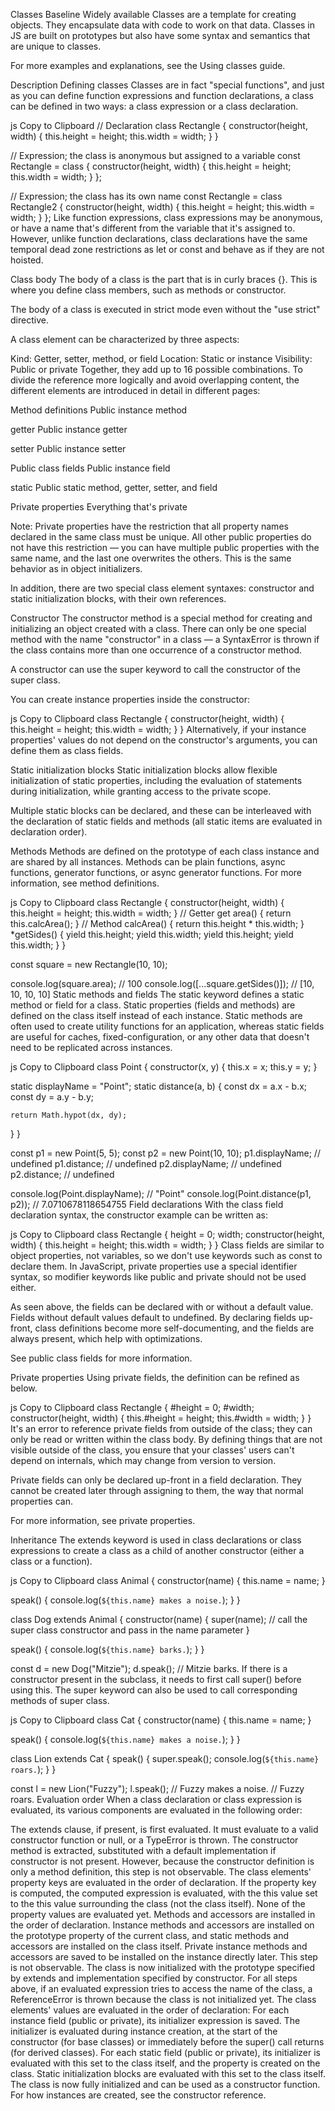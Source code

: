 Classes
Baseline Widely available
Classes are a template for creating objects. They encapsulate data with code to work on that data. Classes in JS are built on prototypes but also have some syntax and semantics that are unique to classes.

For more examples and explanations, see the Using classes guide.

Description
Defining classes
Classes are in fact "special functions", and just as you can define function expressions and function declarations, a class can be defined in two ways: a class expression or a class declaration.

js
Copy to Clipboard
// Declaration
class Rectangle {
  constructor(height, width) {
    this.height = height;
    this.width = width;
  }
}

// Expression; the class is anonymous but assigned to a variable
const Rectangle = class {
  constructor(height, width) {
    this.height = height;
    this.width = width;
  }
};

// Expression; the class has its own name
const Rectangle = class Rectangle2 {
  constructor(height, width) {
    this.height = height;
    this.width = width;
  }
};
Like function expressions, class expressions may be anonymous, or have a name that's different from the variable that it's assigned to. However, unlike function declarations, class declarations have the same temporal dead zone restrictions as let or const and behave as if they are not hoisted.

Class body
The body of a class is the part that is in curly braces {}. This is where you define class members, such as methods or constructor.

The body of a class is executed in strict mode even without the "use strict" directive.

A class element can be characterized by three aspects:

Kind: Getter, setter, method, or field
Location: Static or instance
Visibility: Public or private
Together, they add up to 16 possible combinations. To divide the reference more logically and avoid overlapping content, the different elements are introduced in detail in different pages:

Method definitions
Public instance method

getter
Public instance getter

setter
Public instance setter

Public class fields
Public instance field

static
Public static method, getter, setter, and field

Private properties
Everything that's private

Note: Private properties have the restriction that all property names declared in the same class must be unique. All other public properties do not have this restriction — you can have multiple public properties with the same name, and the last one overwrites the others. This is the same behavior as in object initializers.

In addition, there are two special class element syntaxes: constructor and static initialization blocks, with their own references.

Constructor
The constructor method is a special method for creating and initializing an object created with a class. There can only be one special method with the name "constructor" in a class — a SyntaxError is thrown if the class contains more than one occurrence of a constructor method.

A constructor can use the super keyword to call the constructor of the super class.

You can create instance properties inside the constructor:

js
Copy to Clipboard
class Rectangle {
  constructor(height, width) {
    this.height = height;
    this.width = width;
  }
}
Alternatively, if your instance properties' values do not depend on the constructor's arguments, you can define them as class fields.

Static initialization blocks
Static initialization blocks allow flexible initialization of static properties, including the evaluation of statements during initialization, while granting access to the private scope.

Multiple static blocks can be declared, and these can be interleaved with the declaration of static fields and methods (all static items are evaluated in declaration order).

Methods
Methods are defined on the prototype of each class instance and are shared by all instances. Methods can be plain functions, async functions, generator functions, or async generator functions. For more information, see method definitions.

js
Copy to Clipboard
class Rectangle {
  constructor(height, width) {
    this.height = height;
    this.width = width;
  }
  // Getter
  get area() {
    return this.calcArea();
  }
  // Method
  calcArea() {
    return this.height * this.width;
  }
  *getSides() {
    yield this.height;
    yield this.width;
    yield this.height;
    yield this.width;
  }
}

const square = new Rectangle(10, 10);

console.log(square.area); // 100
console.log([...square.getSides()]); // [10, 10, 10, 10]
Static methods and fields
The static keyword defines a static method or field for a class. Static properties (fields and methods) are defined on the class itself instead of each instance. Static methods are often used to create utility functions for an application, whereas static fields are useful for caches, fixed-configuration, or any other data that doesn't need to be replicated across instances.

js
Copy to Clipboard
class Point {
  constructor(x, y) {
    this.x = x;
    this.y = y;
  }

  static displayName = "Point";
  static distance(a, b) {
    const dx = a.x - b.x;
    const dy = a.y - b.y;

    return Math.hypot(dx, dy);
  }
}

const p1 = new Point(5, 5);
const p2 = new Point(10, 10);
p1.displayName; // undefined
p1.distance; // undefined
p2.displayName; // undefined
p2.distance; // undefined

console.log(Point.displayName); // "Point"
console.log(Point.distance(p1, p2)); // 7.0710678118654755
Field declarations
With the class field declaration syntax, the constructor example can be written as:

js
Copy to Clipboard
class Rectangle {
  height = 0;
  width;
  constructor(height, width) {
    this.height = height;
    this.width = width;
  }
}
Class fields are similar to object properties, not variables, so we don't use keywords such as const to declare them. In JavaScript, private properties use a special identifier syntax, so modifier keywords like public and private should not be used either.

As seen above, the fields can be declared with or without a default value. Fields without default values default to undefined. By declaring fields up-front, class definitions become more self-documenting, and the fields are always present, which help with optimizations.

See public class fields for more information.

Private properties
Using private fields, the definition can be refined as below.

js
Copy to Clipboard
class Rectangle {
  #height = 0;
  #width;
  constructor(height, width) {
    this.#height = height;
    this.#width = width;
  }
}
It's an error to reference private fields from outside of the class; they can only be read or written within the class body. By defining things that are not visible outside of the class, you ensure that your classes' users can't depend on internals, which may change from version to version.

Private fields can only be declared up-front in a field declaration. They cannot be created later through assigning to them, the way that normal properties can.

For more information, see private properties.

Inheritance
The extends keyword is used in class declarations or class expressions to create a class as a child of another constructor (either a class or a function).

js
Copy to Clipboard
class Animal {
  constructor(name) {
    this.name = name;
  }

  speak() {
    console.log(`${this.name} makes a noise.`);
  }
}

class Dog extends Animal {
  constructor(name) {
    super(name); // call the super class constructor and pass in the name parameter
  }

  speak() {
    console.log(`${this.name} barks.`);
  }
}

const d = new Dog("Mitzie");
d.speak(); // Mitzie barks.
If there is a constructor present in the subclass, it needs to first call super() before using this. The super keyword can also be used to call corresponding methods of super class.

js
Copy to Clipboard
class Cat {
  constructor(name) {
    this.name = name;
  }

  speak() {
    console.log(`${this.name} makes a noise.`);
  }
}

class Lion extends Cat {
  speak() {
    super.speak();
    console.log(`${this.name} roars.`);
  }
}

const l = new Lion("Fuzzy");
l.speak();
// Fuzzy makes a noise.
// Fuzzy roars.
Evaluation order
When a class declaration or class expression is evaluated, its various components are evaluated in the following order:

The extends clause, if present, is first evaluated. It must evaluate to a valid constructor function or null, or a TypeError is thrown.
The constructor method is extracted, substituted with a default implementation if constructor is not present. However, because the constructor definition is only a method definition, this step is not observable.
The class elements' property keys are evaluated in the order of declaration. If the property key is computed, the computed expression is evaluated, with the this value set to the this value surrounding the class (not the class itself). None of the property values are evaluated yet.
Methods and accessors are installed in the order of declaration. Instance methods and accessors are installed on the prototype property of the current class, and static methods and accessors are installed on the class itself. Private instance methods and accessors are saved to be installed on the instance directly later. This step is not observable.
The class is now initialized with the prototype specified by extends and implementation specified by constructor. For all steps above, if an evaluated expression tries to access the name of the class, a ReferenceError is thrown because the class is not initialized yet.
The class elements' values are evaluated in the order of declaration:
For each instance field (public or private), its initializer expression is saved. The initializer is evaluated during instance creation, at the start of the constructor (for base classes) or immediately before the super() call returns (for derived classes).
For each static field (public or private), its initializer is evaluated with this set to the class itself, and the property is created on the class.
Static initialization blocks are evaluated with this set to the class itself.
The class is now fully initialized and can be used as a constructor function.
For how instances are created, see the constructor reference.